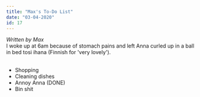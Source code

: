 ```yaml
---
title: "Max's To-Do List"
date: "03-04-2020"
id: 17
---
```

_Written by Max_ <br>
I woke up at 6am because of stomach pains and left Anna curled up in a ball in bed tosi ihana (Finnish for 'very lovely'). <br><br>

* Shopping
* Cleaning dishes
* Annoy Anna (DONE)
* Bin shit